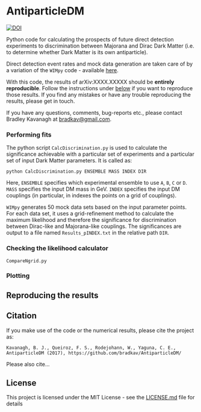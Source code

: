 # AntiparticleDM

[![DOI](https://zenodo.org/badge/DOI/10.5281/zenodo.815457.svg)](https://doi.org/10.5281/zenodo.815457)

Python code for calculating the prospects of future direct detection experiments to discrimination between Majorana and Dirac Dark Matter (i.e. to determine whether Dark Matter is its own antiparticle).

Direct detection event rates and mock data generation are taken care of by a variation of the `WIMpy` code - available [here](https://github.com/bradkav/WIMpy/tree/Antiparticle).

With this code, the results of arXiv:XXXX.XXXXX should be **entirely reproducible**. Follow the instructions under [below](#repro) if you want to reproduce those results. If you find any mistakes or have any trouble reproducing the results, please get in touch.

If you have any questions, comments, bug-reports etc., please contact Bradley Kavanagh at bradkav@gmail.com. 

### Performing fits

The python script `CalcDiscrimination.py` is used to calculate the significance achievable with a particular set of experiments and a particular set of input Dark Matter parameters. It is called as:

`python CalcDiscrimination.py ENSEMBLE MASS INDEX DIR`

Here, `ENSEMBLE` specifies which experimental ensemble to use `A`, `B`, `C` or `D`. `MASS` specifies the input DM mass in GeV. `INDEX` specifies the input DM couplings (in particular, in indexes the points on a grid of couplings).

`WIMpy` generates 50 mock data sets based on the input parameter points. For each data set, it uses a grid-refinement method to calculate the maximum likelihood and therefore the significance for discrimination between Dirac-like and Majorana-like couplings. The significances are output to a file named `Results_pINDEX.txt` in the relative path `DIR`.

### Checking the likelihood calculator

`CompareNgrid.py`

### Plotting

## Reproducing the results <a name="repro"></a>

## Citation

If you make use of the code or the numerical results, please cite the project as:

`Kavanagh, B. J., Queiroz, F. S., Rodejohann, W., Yaguna, C. E., AntiparticleDM (2017), https://github.com/bradkav/AntiparticleDM/`

Please also cite...

## License

This project is licensed under the MIT License - see the [LICENSE.md](LICENSE.md) file for details
